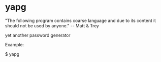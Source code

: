 # yapg

"The following program contains coarse language and due to its content it should not be used by anyone." -- Matt & Trey

yet another password generator

Example:

$ yapg

[4x5 letters]: Q0Nzl-MzBiZ-ZkZjJ-NmUyZ

[4x4 letters]: RiYT-MzMx-c3YW-NDRm

[2 words]: Flanders-6-Sibling

[3 words]: Woe-0-Boardinghouse-Histogram

[UUID]: 94827990-d1cd-4ea8-aeb9-8da55fa7e5ef


